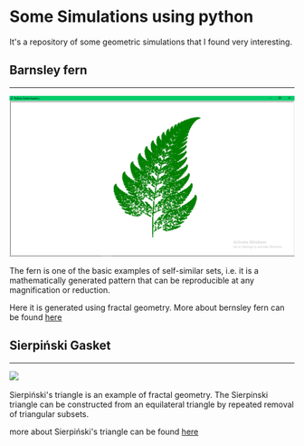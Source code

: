 # Some Simulations using python


It's a repository of some geometric simulations that I found very interesting.
## Barnsley fern
---
![](./images/barnsley-fern-picture.png)

The fern is one of the basic examples of self-similar sets, i.e. it is a mathematically generated pattern that can be reproducible at any magnification or reduction.

Here it is generated using fractal geometry. More about bernsley fern can be found [here](https://en.wikipedia.org/wiki/Barnsley_fern)


## Sierpiński Gasket
---
![](./images/Sierpiński-gasket-picture.png)

Sierpiński's triangle is an example of fractal geometry.
The Sierpinski triangle can be constructed from an equilateral triangle by repeated removal of triangular subsets.

more about Sierpiński's triangle can be found [here](https://en.wikipedia.org/wiki/Sierpi%C5%84ski_triangle)